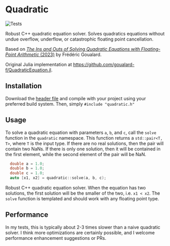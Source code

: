 # Quadratic

![Tests](https://github.com/archermarx/quadratic/actions/workflows/test.yml/badge.svg)

Robust C++ quadratic equation solver. Solves quadratics equations without undue overflow, underflow, or catastrophic floating point cancellation.

Based on [*The Ins and Outs of Solving Quadratic Equations with Floating-Point Arithmetic* (2023)](https://www.authorea.com/users/627556/articles/648473-the-ins-and-outs-of-solving-quadratic-equations-with-floating-point-arithmetic) by Frédéric Goualard.

Original Julia implementation at https://github.com/goualard-f/QuadraticEquation.jl.

## Installation

Download the [header file](https://github.com/archermarx/quadratic/include/header.h) and compile with your project using your preferred build system. Then, simply `#include "quadratic.h"`

## Usage

To solve a quadratic equation with parameters `a`, `b`, and `c`, call the `solve` function in the `quadratic` namespace. This function returns a ```std::pair<T, T>```, where `T` is the input type.
If there are no real solutions, then the pair will contain two NaNs. If there is only one solution, then it will be contained in the first element, while the second element of the pair will be NaN. 

```cpp
  double a = 1.0;
  double b = 1.0;
  double c = 1.0;
  auto [x1, x2] = quadratic::solve(a, b, c);
```
Robust C++ quadratic equation solver. 
When the equation has two solutions, the first solution will be the smaller of the two, i.e. `x1 < x2`. The `solve` function is templated and should work with any floating point type.

## Performance

In my tests, this is typically about 2-3 times slower than a naive quadratic solver. I think more optimizations are certainly possible, and I welcome performance enhancement suggestions or PRs.
